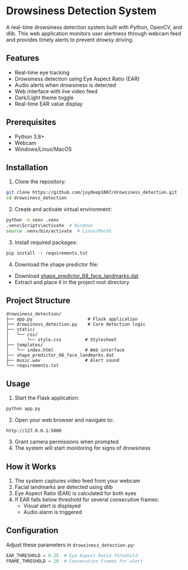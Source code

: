 # Drowsiness Detection System

A real-time drowsiness detection system built with Python, OpenCV, and dlib. This web application monitors user alertness through webcam feed and provides timely alerts to prevent drowsy driving.

## Features

- Real-time eye tracking
- Drowsiness detection using Eye Aspect Ratio (EAR)
- Audio alerts when drowsiness is detected
- Web interface with live video feed
- Dark/Light theme toggle
- Real-time EAR value display

## Prerequisites

- Python 3.8+
- Webcam
- Windows/Linux/MacOS

## Installation

1. Clone the repository:
```bash
git clone https://github.com/joydeep1007/drowsiness_detection.git
cd drowsiness_detection
```

2. Create and activate virtual environment:
```bash
python -m venv .venv
.venv\Scripts\activate  # Windows
source .venv/bin/activate  # Linux/MacOS
```

3. Install required packages:
```bash
pip install -r requirements.txt
```

4. Download the shape predictor file:
- Download [shape_predictor_68_face_landmarks.dat](http://dlib.net/files/shape_predictor_68_face_landmarks.dat.bz2)
- Extract and place it in the project root directory

## Project Structure

```
drowsiness_detection/
├── app.py                     # Flask application
├── drowsiness_detection.py    # Core detection logic
├── static/
│   └── css/
│       └── style.css         # Stylesheet
├── templates/
│   └── index.html            # Web interface
├── shape_predictor_68_face_landmarks.dat
├── music.wav                 # Alert sound
└── requirements.txt
```

## Usage

1. Start the Flask application:
```bash
python app.py
```

2. Open your web browser and navigate to:
```
http://127.0.0.1:5000
```

3. Grant camera permissions when prompted
4. The system will start monitoring for signs of drowsiness

## How it Works

1. The system captures video feed from your webcam
2. Facial landmarks are detected using dlib
3. Eye Aspect Ratio (EAR) is calculated for both eyes
4. If EAR falls below threshold for several consecutive frames:
   - Visual alert is displayed
   - Audio alarm is triggered

## Configuration

Adjust these parameters in `drowsiness_detection.py`:
```python
EAR_THRESHOLD = 0.25  # Eye Aspect Ratio threshold
FRAME_THRESHOLD = 20  # Consecutive frames for alert
```
